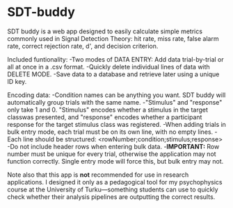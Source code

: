 # SDT-buddy

SDT buddy is a web app designed to easily calculate simple metrics commonly used in Signal Detection Theory: hit rate,
miss rate, false alarm rate, correct rejection rate, d', and decision criterion.

Included funtionality:
-Two modes of DATA ENTRY: Add data trial-by-trial or all at once in a .csv format.
-Quickly delete individual lines of data with DELETE MODE.
-Save data to a database and retrieve later using a unique ID key.

Encoding data:
-Condition names can be anything you want. SDT buddy will automatically group trials with the same name.
-"Stimulus" and "response" only take 1 and 0. "Stimulus" encodes whether a stimulus in the target classwas presented, 
and "response" encodes whether a participant response for the target stimulus class was registered.
-When adding trials in bulk entry mode, each trial must be on its own line, with no empty lines.
-Each line should be structured: <rowNumber;condition;stimulus;response>
-Do not include header rows when entering bulk data.
-**IMPORTANT:** Row number must be unique for every trial, otherwise the application may not function correctly.
Single entry mode will force this, but bulk entry may not.

Note also that this app is **not** recommended for use in research applications. I designed it only as a pedagogical 
tool for my psychophysics course at the University of Turku—something students can use to quickly check whether their 
analysis pipelines are outputting the correct results.
